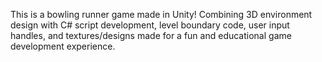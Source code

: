 This is a bowling runner game made in Unity! Combining 3D environment design with C# script development, level boundary code, user input handles, and textures/designs made for a fun and educational game development experience.  
